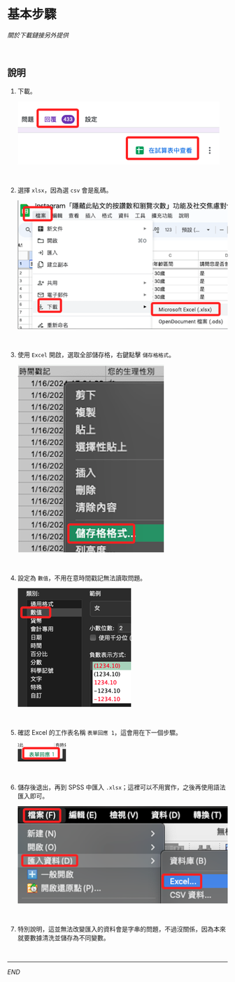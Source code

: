# 基本步驟

_關於下載鏈接另外提供_

<br>

## 說明

1. 下載。

    ![](images/img_01.png)

<br>

2. 選擇 `xlsx`，因為選 `csv` 會是亂碼。

    ![](images/img_02.png)

<br>

3. 使用 `Excel` 開啟，選取全部儲存格，右鍵點擊 `儲存格格式`。

    ![](images/img_03.png)

<br>

4. 設定為 `數值`，不用在意時間戳記無法讀取問題。

    ![](images/img_04.png)

<br>

5. 確認 Excel 的工作表名稱 `表單回應 1`，這會用在下一個步驟。

    ![](images/img_05.png)

<br>

6. 儲存後退出，再到 SPSS 中匯入 `.xlsx`；這裡可以不用實作，之後再使用語法匯入即可。

    ![](images/img_06.png)

<br>

7. 特別說明，這並無法改變匯入的資料會是字串的問題，不過沒關係，因為本來就要數據清洗並儲存為不同變數。

<br>

___

_END_